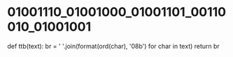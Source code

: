 # 01001110_01001000_01001101_00110010_01001001
def ttb(text):     br = ' '.join(format(ord(char), '08b') for char in text)     return br
